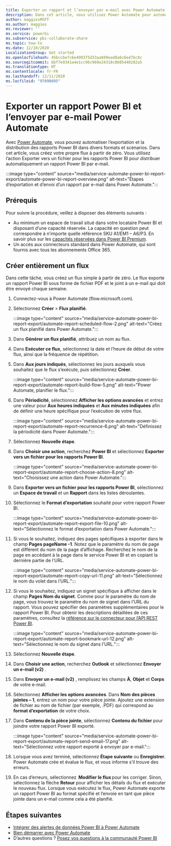 ```yaml
---
title: Exporter un rapport et l’envoyer par e-mail avec Power Automate
description: Dans cet article, vous utilisez Power Automate pour automatiser l’exportation et la distribution des rapports Power BI dans divers formats et scénarios pris en charge.
author: maggiesMSFT
ms.author: maggies
ms.reviewer: ''
ms.service: powerbi
ms.subservice: pbi-collaborate-share
ms.topic: how-to
ms.date: 12/10/2020
LocalizationGroup: Get started
ms.openlocfilehash: 45bccbefc6e499375d33aa049ead8a6c6e47bc8c
ms.sourcegitcommit: bbf7e9341a4e1cc96c969e24318c8605440282a5
ms.translationtype: HT
ms.contentlocale: fr-FR
ms.lasthandoff: 12/11/2020
ms.locfileid: "97098695"
---
```

# <a name="export-and-email-a-power-bi-report-with-power-automate"></a>Exporter un rapport Power BI et l’envoyer par e-mail Power Automate

Avec [Power Automate](/power-automate/getting-started), vous pouvez automatiser l’exportation et la distribution des rapports Power BI dans divers formats et scénarios. Dans cet article, vous créez votre propre flux à partir de zéro. Vous utilisez l’action Exporter vers un fichier pour les rapports Power BI pour distribuer automatiquement un rapport Power BI par e-mail.

:::image type="content" source="media/service-automate-power-bi-report-export/automate-power-bi-report-overview.png" alt-text="Étapes d’exportation et d’envoi d’un rapport par e-mail dans Power Automate.":::

## <a name="prerequisites"></a>Prérequis  

Pour suivre la procédure, veillez à disposer des éléments suivants :

- Au minimum un espace de travail situé dans votre locataire Power BI et disposant d’une capacité réservée. La capacité en question peut correspondre à n’importe quelle référence SKU A1/EM1 – A6/P3. En savoir plus sur les [capacités réservées dans Power BI Premium](../admin/service-premium-what-is.md).
- Un accès aux connecteurs standard dans Power Automate, qui sont fournis avec tous les abonnements Office 365.

## <a name="create-a-flow-from-scratch"></a>Créer entièrement un flux 

Dans cette tâche, vous créez un flux simple à partir de zéro. Le flux exporte un rapport Power BI sous forme de fichier PDF et le joint à un e-mail qui doit être envoyé chaque semaine.  

1. Connectez-vous à Power Automate (flow.microsoft.com).
2. Sélectionnez **Créer** > **Flux planifié**. 

    :::image type="content" source="media/service-automate-power-bi-report-export/automate-report-scheduled-flow-2.png" alt-text="Créez un flux planifié dans Power Automate.":::

3. Dans **Générer un flux planifié**, attribuez un nom au flux. 
4. Dans **Exécuter ce flux**, sélectionnez la date et l’heure de début de votre flux, ainsi que la fréquence de répétition.
5. Dans **Aux jours indiqués**, sélectionnez les jours auxquels vous souhaitez que le flux s’exécute, puis sélectionnez **Créer**.

    :::image type="content" source="media/service-automate-power-bi-report-export/automate-report-build-flow-5.png" alt-text="Power Automate, planifier le flux.":::

6. Dans **Périodicité**, sélectionnez **Afficher les options avancées** et entrez une valeur pour **Aux heures indiquées** et **Aux minutes indiquées** afin de définir une heure spécifique pour l’exécution de votre flux.
 
    :::image type="content" source="media/service-automate-power-bi-report-export/automate-report-recurrence-6.png" alt-text="Définissez la périodicité dans Power Automate.":::

7. Sélectionnez **Nouvelle étape**.
8. Dans **Choisir une action**, recherchez **Power BI** et sélectionnez **Exporter vers un fichier pour les rapports Power BI**.
 
    :::image type="content" source="media/service-automate-power-bi-report-export/automate-report-choose-action-8.png" alt-text="Choisissez une action dans Power Automate.":::

9. Dans **Exporter vers un fichier pour les rapports Power BI**, sélectionnez un **Espace de travail** et un **Rapport** dans les listes déroulantes.
10. Sélectionnez le **Format d’exportation** souhaité pour votre rapport Power BI.
 
    :::image type="content" source="media/service-automate-power-bi-report-export/automate-report-export-file-10.png" alt-text="Sélectionnez le format d’exportation dans Power Automate.":::

11. Si vous le souhaitez, indiquez des pages spécifiques à exporter dans le champ **Pages pageName -1**. Notez que le paramètre du nom de page est différent du nom de la page d’affichage. Recherchez le nom de la page en accédant à la page dans le service Power BI et en copiant la dernière partie de l’URL.
 
     :::image type="content" source="media/service-automate-power-bi-report-export/automate-report-copy-url-11.png" alt-text="Sélectionnez le nom du volet dans l’URL.":::

12. Si vous le souhaitez, indiquez un signet spécifique à afficher dans le champ **Pages Nom du signet**. Comme pour le paramètre du nom de page, vous trouvez le paramètre du nom de signet dans l’URL du rapport. Vous pouvez spécifier des paramètres supplémentaires pour le rapport Power BI. Pour obtenir les descriptions détaillées de ces paramètres, consultez la [référence sur le connecteur pour l’API REST Power BI](/connectors/powerbi/#export-to-file-for-power-bi-reports).

    :::image type="content" source="media/service-automate-power-bi-report-export/automate-report-bookmark-url-12.png" alt-text="Sélectionnez le nom du signet dans l’URL.":::

13. Sélectionnez **Nouvelle étape**.
14. Dans **Choisir une action**, recherchez **Outlook** et sélectionnez **Envoyer un e-mail (v2)** .
15. Dans **Envoyer un e-mail (v2)** , remplissez les champs **À**, **Objet** et **Corps** de votre e-mail.
16. Sélectionnez **Afficher les options avancées**. Dans **Nom des pièces jointes – 1**, entrez un nom pour votre pièce jointe. Ajoutez une extension de fichier au nom de fichier (par exemple, .PDF) qui correspond au **format d’exportation** de votre choix.
17. Dans **Contenu de la pièce jointe**, sélectionnez **Contenu du fichier** pour joindre votre rapport Power BI exporté.  
 
    :::image type="content" source="media/service-automate-power-bi-report-export/automate-report-send-email-17.png" alt-text="Sélectionnez votre rapport exporté à envoyer par e-mail.":::

18. Lorsque vous avez terminé, sélectionnez **Étape suivante** ou **Enregistrer**. Power Automate crée et évalue le flux, et vous informe s’il trouve des erreurs.
1. En cas d’erreurs, sélectionnez  **Modifier le flux** pour les corriger. Sinon, sélectionnez la flèche **Retour** pour afficher les détails du flux et exécuter le nouveau flux.
    Lorsque vous exécutez le flux, Power Automate exporte un rapport Power BI au format spécifié et l’envoie en tant que pièce jointe dans un e-mail comme cela a été planifié.  

## <a name="next-steps"></a>Étapes suivantes

- [Intégrer des alertes de données Power BI à Power Automate](service-flow-integration.md)
- [Bien démarrer avec Power Automate](/power-automate/getting-started/)
- D’autres questions ? [Posez vos questions à la communauté Power BI](https://community.powerbi.com/)
